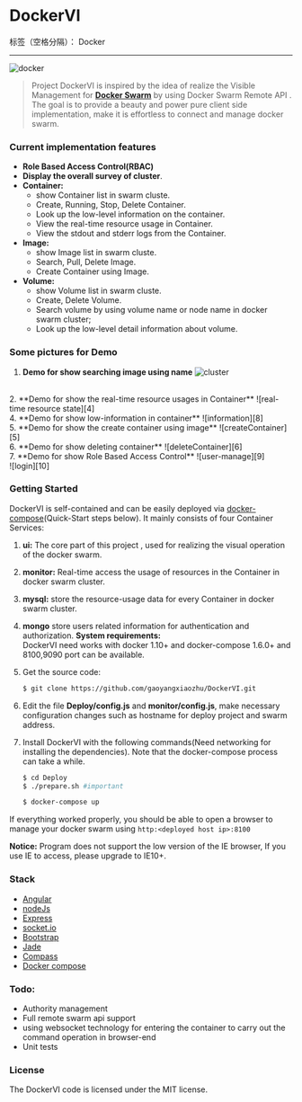 # DockerVI

标签（空格分隔）： Docker

---
![docker][1]
> Project DockerVI is inspired by the idea of realize the Visible Management for **[Docker Swarm][2]** by using Docker Swarm Remote API . The goal is to provide a beauty and power pure client side implementation,  make  it is effortless to connect and manage docker swarm.


### Current implementation features
* **Role Based Access Control(RBAC)**
* **Display the overall survey of cluster**.
* **Container:**
    * show Container list in swarm cluste.
    * Create, Running, Stop, Delete Container.
    * Look up the low-level information on the container.
    * View the real-time resource usage in Container.
    * View the stdout and stderr logs from the Container.
* **Image:**
    * show Image list in swarm cluste.
    * Search, Pull, Delete Image.
    * Create Container using Image.
* **Volume:**
    * show Volume list in swarm cluste.
    * Create, Delete Volume.
    * Search volume by using volume name or  node name in docker swarm cluster;
    * Look up the low-level detail information about volume.

### Some pictures for Demo
1. **Demo for show searching image  using name**
![cluster][3]
<br/>
2. **Demo for show the real-time resource usages in Container**
![real-time resource state][4]
<br/>
4. **Demo for show low-information in container**
![information][8]
<br/>
5. **Demo for show the create container using image**
![createContainer][5]
<br/>
6. **Demo for show deleting container**
![deleteContainer][6]
<br/>
7. **Demo for show Role Based Access Control**
![user-manage][9]
<br/>
![login][10]



### Getting Started
DockerVI is self-contained and can be easily deployed via [docker-compose][7](Quick-Start steps below).
It mainly consists of four Container Services:

1. **ui:** The core part of this project , used for realizing the visual operation of the docker swarm.
2. **monitor:** Real-time access  the usage of resources in the Container in docker swarm cluster.
3. **mysql:** store the resource-usage data for every Container in docker swarm cluster.
4. **mongo** store users related information for authentication and authorization.
**System requirements:**  
DockerVI need works with docker 1.10+ and docker-compose 1.6.0+ and 8100,9090 port can be available.

1. Get the source code:

    ```sh
    $ git clone https://github.com/gaoyangxiaozhu/DockerVI.git
    ```
2. Edit the file **Deploy/config.js** and **monitor/config.js**, make necessary configuration changes such as hostname for deploy project and swarm address.

3. Install DockerVI with the following commands(Need networking for installing the dependencies). Note that the docker-compose process can take a while.
    ```sh
    $ cd Deploy
    $ ./prepare.sh #important

    $ docker-compose up
    ```

If everything worked properly, you should be able to open a browser to manage your docker swarm using
    `http:<deployed host ip>:8100`

**Notice:** Program does not support the low version of the IE browser, If you use IE to access, please upgrade to IE10+.

### Stack
* [Angular](https://github.com/angular/angular.js)
* [nodeJs](https://nodejs.org/en/)
* [Express](https://github.com/expressjs/express/)
* [socket.io](https://github.com/socketio/socket.io/)
*  [Bootstrap](http://getbootstrap.com/)
* [Jade](http://jade-lang.com/)
* [Compass](http://compass-style.org/)
* [Docker compose](https://docs.docker.com/compose/overview/)


### Todo:
* Authority management
* Full remote swarm api support
* using websocket technology for entering the container to carry out the command operation  in browser-end
* Unit tests


### License
The DockerVI code is licensed under the MIT license.


  [1]: http://o9dop9y2w.bkt.clouddn.com/docker.png
  [2]: https://docs.docker.com/engine/swarm/
  [3]: http://o9dop9y2w.bkt.clouddn.com/searchImage.png
  [4]: http://o9dop9y2w.bkt.clouddn.com/realTimeResourceUsage.png
  [5]: http://o9dop9y2w.bkt.clouddn.com/containerCreate.png
  [6]: http://o9dop9y2w.bkt.clouddn.com/deleteContainer.png
  [7]: https://docs.docker.com/compose/overview/
  [8]: http://o9dop9y2w.bkt.clouddn.com/detail.png
  [9]: http://o9dop9y2w.bkt.clouddn.com/users.png
  [10]:http://o9dop9y2w.bkt.clouddn.com/login.png
